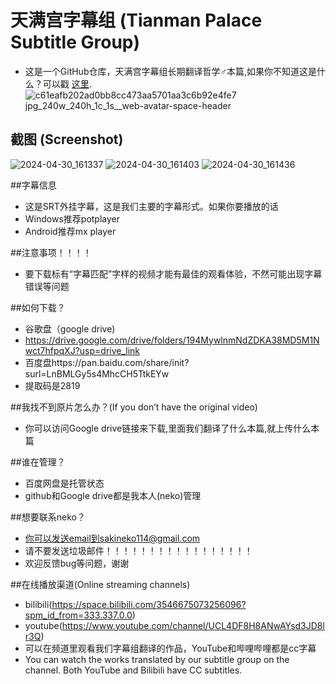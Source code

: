 # 天满宫字幕组     (Tianman Palace Subtitle Group)
-  这是一个GitHub仓库，天满宫字幕组长期翻译哲学♂本篇,如果你不知道这是什么？可以戳 <a href="https://jump2.bdimg.com/p/9021541534">这里</a>.
![c61eafb202ad0bb8cc473aa5701aa3c6b92e4fe7 jpg_240w_240h_1c_1s__web-avatar-space-header](https://github.com/sakiNeko1/Tianman-Palace-Subtitle-Group/assets/167757545/9eeb0a9c-c4e0-432a-a02b-c0ca9039753a)

## 截图   (Screenshot)
![2024-04-30_161337](https://github.com/sakiNeko1/-Tianman-Palace-Subtitle-Group-/assets/167757545/2bbe6c68-e6ad-41e7-9730-522ad4d37b63)
![2024-04-30_161403](https://github.com/sakiNeko1/-Tianman-Palace-Subtitle-Group-/assets/167757545/1ed40793-395b-4d37-b66d-30ded1d292b3)
![2024-04-30_161436](https://github.com/sakiNeko1/-Tianman-Palace-Subtitle-Group-/assets/167757545/1546f135-b00f-4415-a07a-40fa3796251f)

##字幕信息
-  这是SRT外挂字幕，这是我们主要的字幕形式。如果你要播放的话
-  Windows推荐potplayer
-  Android推荐mx player

##注意事项！！！！
-  要下载标有“字幕匹配”字样的视频才能有最佳的观看体验，不然可能出现字幕错误等问题

##如何下载？
-  谷歌盘（google drive)
-  https://drive.google.com/drive/folders/194MywlnmNdZDKA38MD5M1Nwct7hfpqXJ?usp=drive_link
-  百度盘https://pan.baidu.com/share/init?surl=LnBMLGy5s4MhcCH5TtkEYw
-  提取码是2819

##我找不到原片怎么办？(If you don’t have the original video)
-  你可以访问Google drive链接来下载,里面我们翻译了什么本篇,就上传什么本篇

##谁在管理？
- 百度网盘是托管状态
- github和Google drive都是我本人(neko)管理


##想要联系neko？
-  你可以发送email到sakineko114@gmail.com
-  请不要发送垃圾邮件！！！！！！！！！！！！！！！！！
-  欢迎反馈bug等问题，谢谢


##在线播放渠道(Online streaming channels)
-  bilibili(https://space.bilibili.com/3546675073256096?spm_id_from=333.337.0.0)
-  youtube(https://www.youtube.com/channel/UCL4DF8H8ANwAYsd3JD8lr3Q)
-  可以在频道里观看我们字幕组翻译的作品，YouTube和哔哩哔哩都是cc字幕
-  You can watch the works translated by our subtitle group on the channel. Both YouTube and Bilibili have CC subtitles.
